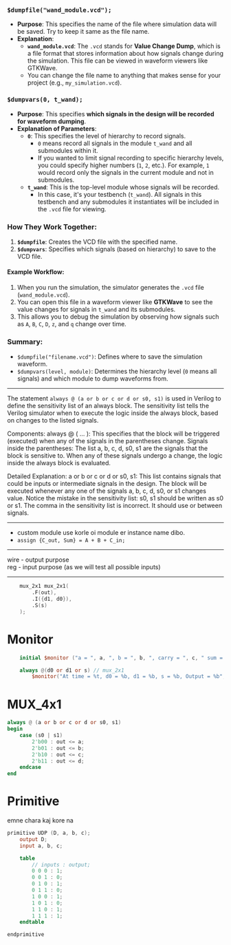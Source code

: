 ### `$dumpfile("wand_module.vcd");`

* **Purpose**: This specifies the name of the file where simulation data will be saved. Try to keep it same as the file name.
* **Explanation**:
  * **`wand_module.vcd`**: The `.vcd` stands for **Value Change Dump**, which is a file format that stores information about how signals change during the simulation. This file can be viewed in waveform viewers like GTKWave.
  * You can change the file name to anything that makes sense for your project (e.g., `my_simulation.vcd`).

### `$dumpvars(0, t_wand);`

* **Purpose**: This specifies **which signals in the design will be recorded for waveform dumping**.
* **Explanation of Parameters**:
  * **`0`**: This specifies the level of hierarchy to record signals.
    * `0` means record all signals in the module `t_wand` and all submodules within it.
    * If you wanted to limit signal recording to specific hierarchy levels, you could specify higher numbers (`1`, `2`, etc.). For example, `1` would record only the signals in the current module and not in submodules.
  * **`t_wand`**: This is the top-level module whose signals will be recorded.
    * In this case, it's your testbench (`t_wand`). All signals in this testbench and any submodules it instantiates will be included in the `.vcd` file for viewing.

### How They Work Together:

1. **`$dumpfile`**: Creates the VCD file with the specified name.
2. **`$dumpvars`**: Specifies which signals (based on hierarchy) to save to the VCD file.

#### Example Workflow:

1. When you run the simulation, the simulator generates the `.vcd` file (`wand_module.vcd`).
2. You can open this file in a waveform viewer like **GTKWave** to see the value changes for signals in `t_wand` and its submodules.
3. This allows you to debug the simulation by observing how signals such as `A`, `B`, `C`, `D`, `z`, and `q` change over time.

### Summary:

* `$dumpfile("filename.vcd")`: Defines where to save the simulation waveform.
* `$dumpvars(level, module)`: Determines the hierarchy level (`0` means all signals) and which module to dump waveforms from.

***

The statement `always @ (a or b or c or d or s0, s1)` is used in Verilog to define the sensitivity list of an always block. The sensitivity list tells the Verilog simulator when to execute the logic inside the always block, based on changes to the listed signals.

Components:
always @ ( ... ): This specifies that the block will be triggered (executed) when any of the signals in the parentheses change.
Signals inside the parentheses: The list a, b, c, d, s0, s1 are the signals that the block is sensitive to. When any of these signals undergo a change, the logic inside the always block is evaluated.

Detailed Explanation:
a or b or c or d or s0, s1:
This list contains signals that could be inputs or intermediate signals in the design.
The block will be executed whenever any one of the signals a, b, c, d, s0, or s1 changes value.
Notice the mistake in the sensitivity list: s0, s1 should be written as s0 or s1. The comma in the sensitivity list is incorrect. It should use or between signals.

***

- custom module use korle oi module er instance name dibo.
- `assign {C_out, Sum} = A + B + C_in;`


***

wire - output purpose\
reg - input purpose (as we will test all possible inputs)

***

```verilog
    mux_2x1 mux_2x1(
        .F(out),
        .I({d1, d0}),
        .S(s)
    );
```

# Monitor

```verilog
    initial $monitor ("a = ", a, ", b = ", b, ", carry = ", c, " sum = ", s);

    always @(d0 or d1 or s) // mux_2x1
        $monitor("At time = %t, d0 = %b, d1 = %b, s = %b, Output = %b", $time, d0, d1, s, out);
```

# MUX_4x1

```verilog
always @ (a or b or c or d or s0, s1)
begin
    case (s0 | s1)
        2'b00 : out <= a;
        2'b01 : out <= b;
        2'b10 : out <= c;
        2'b11 : out <= d;
    endcase
end
```

# Primitive 
emne chara kaj kore na 
```verilog
primitive UDP (D, a, b, c);
    output D;
    input a, b, c;

    table
        // inputs : output;
        0 0 0 : 1;
        0 0 1 : 0;
        0 1 0 : 1;
        0 1 1 : 0;
        1 0 0 : 1;
        1 0 1 : 0;
        1 1 0 : 1;
        1 1 1 : 1;
    endtable

endprimitive
```